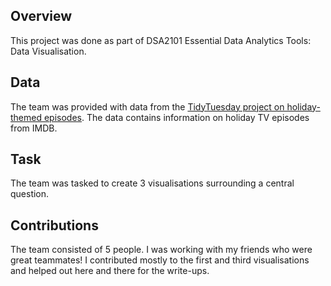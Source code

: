 ## Overview

This project was done as part of DSA2101 Essential Data Analytics Tools: Data Visualisation.

## Data

The team was provided with data from the [TidyTuesday project on holiday-themed episodes](https://github.com/rfordatascience/tidytuesday/tree/main/data/2023/2023-12-19).
The data contains information on holiday TV episodes from IMDB. 

## Task

The team was tasked to create 3 visualisations surrounding a central question.

## Contributions

The team consisted of 5 people. I was working with my friends who were great teammates!
I contributed mostly to the first and third visualisations and helped out here and there for the write-ups.
